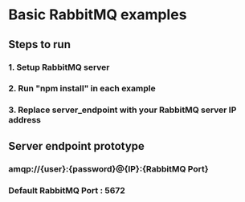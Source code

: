 # Basic RabbitMQ examples

## Steps to run
### 1. Setup RabbitMQ server
### 2. Run "npm install" in each example
### 3. Replace server_endpoint with your RabbitMQ server IP address

## Server endpoint prototype
### amqp://{user}:{password}@{IP}:{RabbitMQ Port}
### Default RabbitMQ Port : 5672
